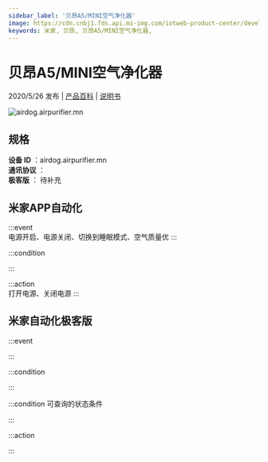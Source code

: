 ```yaml
---
sidebar_label: '贝昂A5/MINI空气净化器'
image: https://cdn.cnbj1.fds.api.mi-img.com/iotweb-product-center/developer_1659671227519iCfUs0EA.png?GalaxyAccessKeyId=AKVGLQWBOVIRQ3XLEW&Expires=9223372036854775807&Signature=4pHFv7qdRUSuicgCubaeTeDQrJo=
keywords: 米家, 贝昂, 贝昂A5/MINI空气净化器, 
---
```

# 贝昂A5/MINI空气净化器

2020/5/26 发布 | [产品百科](https://home.mi.com/webapp/content/baike/product/index.html?model=airdog.airpurifier.mn/) | [说明书](https://home.mi.com/views/introduction.html?model=airdog.airpurifier.mn&region=cn)

![airdog.airpurifier.mn](https://cdn.cnbj1.fds.api.mi-img.com/iotweb-product-center/developer_1659671227519iCfUs0EA.png?GalaxyAccessKeyId=AKVGLQWBOVIRQ3XLEW&Expires=9223372036854775807&Signature=4pHFv7qdRUSuicgCubaeTeDQrJo=)

## 规格  
> 
**设备 ID** ：airdog.airpurifier.mn  
**通讯协议** ：  
**极客版**  ： 待补充 


## 米家APP自动化  

:::event  
电源开启、电源关闭、切换到睡眠模式、空气质量优
:::

:::condition  

:::

:::action   
打开电源、关闭电源
:::

## 米家自动化极客版  

:::event  

:::

:::condition  

:::

:::condition 可查询的状态条件  

:::

:::action  

:::

        
